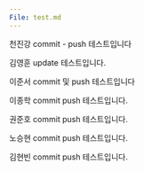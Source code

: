 ```yaml
---
File: test.md
---
```

천진강 commit - push 테스트입니다

김영훈 update 테스트입니다.

이준서 commit 및 push 테스트입니다

이종학 commit push 테스트입니다.

권준호 commit push 테스트입니다.

노승현 commit push 테스트입니다.

김현빈 commit push 테스트입니다.
